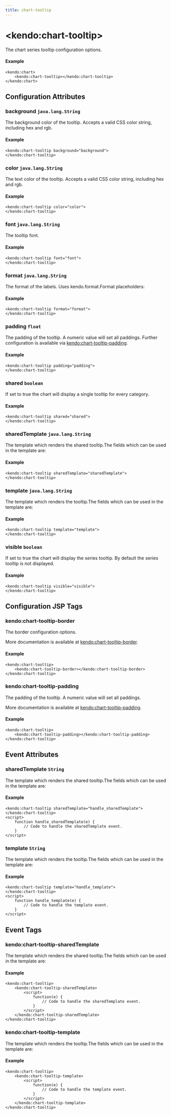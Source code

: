 ```yaml
---
title: chart-tooltip
---
```


# \<kendo:chart-tooltip\>

The chart series tooltip configuration options.

#### Example
    <kendo:chart>
        <kendo:chart-tooltip></kendo:chart-tooltip>
    </kendo:chart>

## Configuration Attributes

### background `java.lang.String`

The background color of the tooltip. Accepts a valid CSS color string, including hex and rgb.

#### Example
    <kendo:chart-tooltip background="background">
    </kendo:chart-tooltip>

### color `java.lang.String`

The text color of the tooltip. Accepts a valid CSS color string, including hex and rgb.

#### Example
    <kendo:chart-tooltip color="color">
    </kendo:chart-tooltip>

### font `java.lang.String`

The tooltip font.

#### Example
    <kendo:chart-tooltip font="font">
    </kendo:chart-tooltip>

### format `java.lang.String`

The format of the labels. Uses kendo.format.Format placeholders:

#### Example
    <kendo:chart-tooltip format="format">
    </kendo:chart-tooltip>

### padding `float`

The padding of the tooltip. A numeric value will set all paddings. Further configuration is available via [kendo:chart-tooltip-padding](#kendo-chart-tooltip-padding). 

#### Example
    <kendo:chart-tooltip padding="padding">
    </kendo:chart-tooltip>

### shared `boolean`

If set to true the chart will display a single tooltip for every category.

#### Example
    <kendo:chart-tooltip shared="shared">
    </kendo:chart-tooltip>

### sharedTemplate `java.lang.String`

The template which renders the shared tooltip.The fields which can be used in the template are:

#### Example
    <kendo:chart-tooltip sharedTemplate="sharedTemplate">
    </kendo:chart-tooltip>

### template `java.lang.String`

The template which renders the tooltip.The fields which can be used in the template are:

#### Example
    <kendo:chart-tooltip template="template">
    </kendo:chart-tooltip>

### visible `boolean`

If set to true the chart will display the series tooltip. By default the series tooltip is not displayed.

#### Example
    <kendo:chart-tooltip visible="visible">
    </kendo:chart-tooltip>


##  Configuration JSP Tags

### kendo:chart-tooltip-border

The border configuration options.

More documentation is available at [kendo:chart-tooltip-border](/kendo-ui/api/wrappers/jsp/chart/tooltip-border).

#### Example

    <kendo:chart-tooltip>
        <kendo:chart-tooltip-border></kendo:chart-tooltip-border>
    </kendo:chart-tooltip>

### kendo:chart-tooltip-padding

The padding of the tooltip. A numeric value will set all paddings.

More documentation is available at [kendo:chart-tooltip-padding](/kendo-ui/api/wrappers/jsp/chart/tooltip-padding).

#### Example

    <kendo:chart-tooltip>
        <kendo:chart-tooltip-padding></kendo:chart-tooltip-padding>
    </kendo:chart-tooltip>


## Event Attributes

### sharedTemplate `String`

The template which renders the shared tooltip.The fields which can be used in the template are:


#### Example
    <kendo:chart-tooltip sharedTemplate="handle_sharedTemplate">
    </kendo:chart-tooltip>
    <script>
        function handle_sharedTemplate(e) {
            // Code to handle the sharedTemplate event.
        }
    </script>

### template `String`

The template which renders the tooltip.The fields which can be used in the template are:


#### Example
    <kendo:chart-tooltip template="handle_template">
    </kendo:chart-tooltip>
    <script>
        function handle_template(e) {
            // Code to handle the template event.
        }
    </script>

## Event Tags

### kendo:chart-tooltip-sharedTemplate

The template which renders the shared tooltip.The fields which can be used in the template are:


#### Example
    <kendo:chart-tooltip>
        <kendo:chart-tooltip-sharedTemplate>
            <script>
                function(e) {
                    // Code to handle the sharedTemplate event.
                }
            </script>
        </kendo:chart-tooltip-sharedTemplate>
    </kendo:chart-tooltip>

### kendo:chart-tooltip-template

The template which renders the tooltip.The fields which can be used in the template are:


#### Example
    <kendo:chart-tooltip>
        <kendo:chart-tooltip-template>
            <script>
                function(e) {
                    // Code to handle the template event.
                }
            </script>
        </kendo:chart-tooltip-template>
    </kendo:chart-tooltip>

